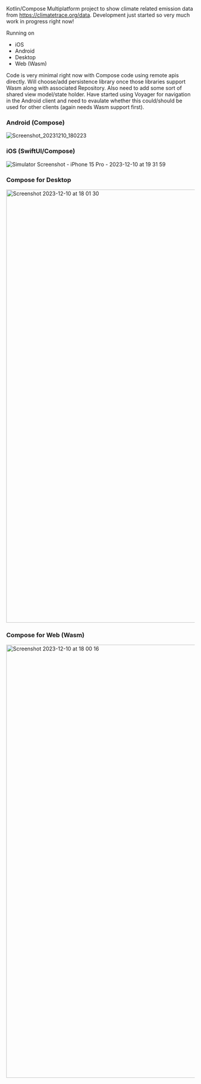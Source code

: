 Kotlin/Compose Multiplatform project to show climate related emission data from https://climatetrace.org/data. Development just started so very much work in progress right now!

Running on
* iOS 
* Android
* Desktop
* Web (Wasm)


Code is very minimal right now with Compose code using remote apis directly. Will choose/add persistence library once those libraries support Wasm along 
with associated Repository. Also need to add some sort of shared view model/state holder. Have started using Voyager for navigation in the Android client
and need to evaulate whether this could/should be used for other clients (again needs Wasm support first).


### Android (Compose)


![Screenshot_20231210_180223](https://github.com/joreilly/ClimateTraceKMP/assets/6302/7ae517ec-ef48-4f85-a267-5b4bdef2e25f)



### iOS (SwiftUI/Compose)

![Simulator Screenshot - iPhone 15 Pro - 2023-12-10 at 19 31 59](https://github.com/joreilly/ClimateTraceKMP/assets/6302/ed0f6b1c-ce30-4f99-98d5-9bbdae49bcd3)




### Compose for Desktop 

<img width="1157" alt="Screenshot 2023-12-10 at 18 01 30" src="https://github.com/joreilly/ClimateTraceKMP/assets/6302/dc60bd59-789d-47a5-aa9c-02a636735f58">


### Compose for Web (Wasm)

<img width="1157" alt="Screenshot 2023-12-10 at 18 00 16" src="https://github.com/joreilly/ClimateTraceKMP/assets/6302/3cb377c1-16a3-4250-8e98-b8e033d38db3">

